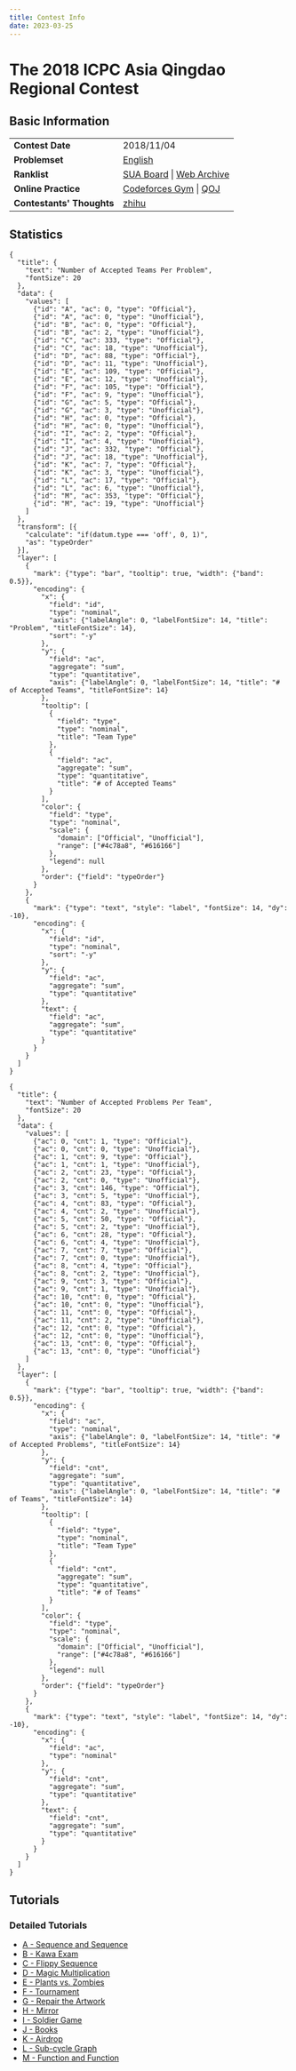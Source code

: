 ```yaml
---
title: Contest Info
date: 2023-03-25
---
```


# The 2018 ICPC Asia Qingdao Regional Contest

## Basic Information

<table>
<tr>
<td><b>Contest Date</b></td><td>2018/11/04</td>
</tr>
<tr>
<td><b>Problemset</b></td><td><a href="contest-en.pdf">English</a></td>
</tr>
<tr>
<td><b>Ranklist</b></td><td><a href="board">SUA Board</a> | <a href="https://web.archive.org/web/20181205151843/http://acm.upc.edu.cn/rank/">Web Archive</a></td>
</tr>
<tr>
<td><b>Online Practice</b></td><td><a href="https://codeforces.com/gym/104270">Codeforces Gym</a> | <a href="https://qoj.ac/contest/1187">QOJ</a></td>
</tr>
<tr>
<td><b>Contestants' Thoughts</b></td><td><a href="https://www.zhihu.com/question/299957526">zhihu</a></td>
</tr>
</table>

## Statistics

```vegalite
{
  "title": {
    "text": "Number of Accepted Teams Per Problem",
    "fontSize": 20
  },
  "data": {
    "values": [
      {"id": "A", "ac": 0, "type": "Official"},
      {"id": "A", "ac": 0, "type": "Unofficial"},
      {"id": "B", "ac": 0, "type": "Official"},
      {"id": "B", "ac": 2, "type": "Unofficial"},
      {"id": "C", "ac": 333, "type": "Official"},
      {"id": "C", "ac": 18, "type": "Unofficial"},
      {"id": "D", "ac": 88, "type": "Official"},
      {"id": "D", "ac": 11, "type": "Unofficial"},
      {"id": "E", "ac": 109, "type": "Official"},
      {"id": "E", "ac": 12, "type": "Unofficial"},
      {"id": "F", "ac": 105, "type": "Official"},
      {"id": "F", "ac": 9, "type": "Unofficial"},
      {"id": "G", "ac": 5, "type": "Official"},
      {"id": "G", "ac": 3, "type": "Unofficial"},
      {"id": "H", "ac": 0, "type": "Official"},
      {"id": "H", "ac": 0, "type": "Unofficial"},
      {"id": "I", "ac": 2, "type": "Official"},
      {"id": "I", "ac": 4, "type": "Unofficial"},
      {"id": "J", "ac": 332, "type": "Official"},
      {"id": "J", "ac": 18, "type": "Unofficial"},
      {"id": "K", "ac": 7, "type": "Official"},
      {"id": "K", "ac": 3, "type": "Unofficial"},
      {"id": "L", "ac": 17, "type": "Official"},
      {"id": "L", "ac": 6, "type": "Unofficial"},
      {"id": "M", "ac": 353, "type": "Official"},
      {"id": "M", "ac": 19, "type": "Unofficial"}
    ]
  },
  "transform": [{
    "calculate": "if(datum.type === 'off', 0, 1)",
    "as": "typeOrder"
  }],
  "layer": [
    {
      "mark": {"type": "bar", "tooltip": true, "width": {"band": 0.5}},
      "encoding": {
        "x": {
          "field": "id",
          "type": "nominal",
          "axis": {"labelAngle": 0, "labelFontSize": 14, "title": "Problem", "titleFontSize": 14},
          "sort": "-y"
        },
        "y": {
          "field": "ac",
          "aggregate": "sum",
          "type": "quantitative",
          "axis": {"labelAngle": 0, "labelFontSize": 14, "title": "# of Accepted Teams", "titleFontSize": 14}
        },
        "tooltip": [
          {
            "field": "type",
            "type": "nominal",
            "title": "Team Type"
          },
          {
            "field": "ac",
            "aggregate": "sum",
            "type": "quantitative",
            "title": "# of Accepted Teams"
          }
        ],
        "color": {
          "field": "type",
          "type": "nominal",
          "scale": {
            "domain": ["Official", "Unofficial"],
            "range": ["#4c78a8", "#616166"]
          },
          "legend": null
        },
        "order": {"field": "typeOrder"}
      }
    },
    {
      "mark": {"type": "text", "style": "label", "fontSize": 14, "dy": -10},
      "encoding": {
        "x": {
          "field": "id",
          "type": "nominal",
          "sort": "-y"
        },
        "y": {
          "field": "ac",
          "aggregate": "sum",
          "type": "quantitative"
        },
        "text": {
          "field": "ac",
          "aggregate": "sum",
          "type": "quantitative"
        }
      }
    }
  ]
}
```

```vegalite
{
  "title": {
    "text": "Number of Accepted Problems Per Team",
    "fontSize": 20
  },
  "data": {
    "values": [
      {"ac": 0, "cnt": 1, "type": "Official"},
      {"ac": 0, "cnt": 0, "type": "Unofficial"},
      {"ac": 1, "cnt": 9, "type": "Official"},
      {"ac": 1, "cnt": 1, "type": "Unofficial"},
      {"ac": 2, "cnt": 23, "type": "Official"},
      {"ac": 2, "cnt": 0, "type": "Unofficial"},
      {"ac": 3, "cnt": 146, "type": "Official"},
      {"ac": 3, "cnt": 5, "type": "Unofficial"},
      {"ac": 4, "cnt": 83, "type": "Official"},
      {"ac": 4, "cnt": 2, "type": "Unofficial"},
      {"ac": 5, "cnt": 50, "type": "Official"},
      {"ac": 5, "cnt": 2, "type": "Unofficial"},
      {"ac": 6, "cnt": 28, "type": "Official"},
      {"ac": 6, "cnt": 4, "type": "Unofficial"},
      {"ac": 7, "cnt": 7, "type": "Official"},
      {"ac": 7, "cnt": 0, "type": "Unofficial"},
      {"ac": 8, "cnt": 4, "type": "Official"},
      {"ac": 8, "cnt": 2, "type": "Unofficial"},
      {"ac": 9, "cnt": 3, "type": "Official"},
      {"ac": 9, "cnt": 1, "type": "Unofficial"},
      {"ac": 10, "cnt": 0, "type": "Official"},
      {"ac": 10, "cnt": 0, "type": "Unofficial"},
      {"ac": 11, "cnt": 0, "type": "Official"},
      {"ac": 11, "cnt": 2, "type": "Unofficial"},
      {"ac": 12, "cnt": 0, "type": "Official"},
      {"ac": 12, "cnt": 0, "type": "Unofficial"},
      {"ac": 13, "cnt": 0, "type": "Official"},
      {"ac": 13, "cnt": 0, "type": "Unofficial"}
    ]
  },
  "layer": [
    {
      "mark": {"type": "bar", "tooltip": true, "width": {"band": 0.5}},
      "encoding": {
        "x": {
          "field": "ac",
          "type": "nominal",
          "axis": {"labelAngle": 0, "labelFontSize": 14, "title": "# of Accepted Problems", "titleFontSize": 14}
        },
        "y": {
          "field": "cnt",
          "aggregate": "sum",
          "type": "quantitative",
          "axis": {"labelAngle": 0, "labelFontSize": 14, "title": "# of Teams", "titleFontSize": 14}
        },
        "tooltip": [
          {
            "field": "type",
            "type": "nominal",
            "title": "Team Type"
          },
          {
            "field": "cnt",
            "aggregate": "sum",
            "type": "quantitative",
            "title": "# of Teams"
          }
        ],
        "color": {
          "field": "type",
          "type": "nominal",
          "scale": {
            "domain": ["Official", "Unofficial"],
            "range": ["#4c78a8", "#616166"]
          },
          "legend": null
        },
        "order": {"field": "typeOrder"}
      }
    },
    {
      "mark": {"type": "text", "style": "label", "fontSize": 14, "dy": -10},
      "encoding": {
        "x": {
          "field": "ac",
          "type": "nominal"
        },
        "y": {
          "field": "cnt",
          "aggregate": "sum",
          "type": "quantitative"
        },
        "text": {
          "field": "cnt",
          "aggregate": "sum",
          "type": "quantitative"
        }
      }
    }
  ]
}
```

## Tutorials

### Detailed Tutorials

* [A - Sequence and Sequence](a.md)
* [B - Kawa Exam](b.md)
* [C - Flippy Sequence](c.md)
* [D - Magic Multiplication](d.md)
* [E - Plants vs. Zombies](e.md)
* [F - Tournament](f.md)
* [G - Repair the Artwork](g.md)
* [H - Mirror](h.md)
* [I - Soldier Game](i.md)
* [J - Books](j.md)
* [K - Airdrop](k.md)
* [L - Sub-cycle Graph](l.md)
* [M - Function and Function](m.md)
